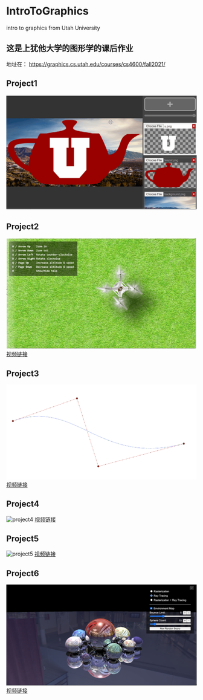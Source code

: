 # IntroToGraphics
intro to graphics from Utah University

## 这是上犹他大学的图形学的课后作业  
地址在：
https://graphics.cs.utah.edu/courses/cs4600/fall2021/
  

## Project1
![project1](/images/project1.gif)

## Project2
![project2](/images/project2.png)
[视频链接](https://www.bilibili.com/video/BV1Er4y1H7af/)

## Project3
![project3](/images/project3.png)
[视频链接](https://www.bilibili.com/video/BV1sY4y1h74q/)

## Project4
![project4](/images/project4.gif)
[视频链接](https://www.bilibili.com/video/BV1KS4y1N7vs/)

## Project5
![project5](/images/project5.gif)
[视频链接](https://www.bilibili.com/video/BV15B4y1U7j8/)

## Project6
![project6](/images/project6.png)
[视频链接](https://www.bilibili.com/video/BV1gT4y1a7oA/)


